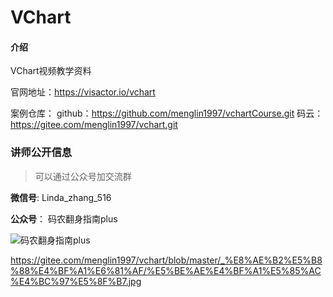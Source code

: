 # VChart

#### 介绍
VChart视频教学资料

官网地址：https://visactor.io/vchart

案例仓库：
github：https://github.com/menglin1997/vchartCourse.git
码云：https://gitee.com/menglin1997/vchart.git

### 讲师公开信息

> 可以通过公众号加交流群

**微信号**: Linda_zhang_516

**公众号**： 码农翻身指南plus

![码农翻身指南plus](.\_讲师信息\微信公众号.jpg)

https://gitee.com/menglin1997/vchart/blob/master/_%E8%AE%B2%E5%B8%88%E4%BF%A1%E6%81%AF/%E5%BE%AE%E4%BF%A1%E5%85%AC%E4%BC%97%E5%8F%B7.jpg
